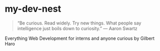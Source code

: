 # my-dev-nest

> “Be curious. Read widely. Try new things. What people say intelligence just boils down to curiosity.” ― Aaron Swartz

Everything Web Development for interns and anyone curious by Gilbert Haro
